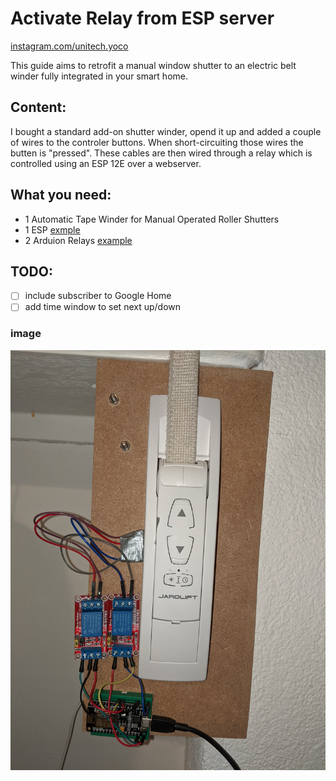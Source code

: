 # Activate Relay from ESP server
[instagram.com/unitech.yoco](www.instagram.com/unitech.yoco)

This guide aims to retrofit a manual window shutter to an electric belt winder fully integrated in your smart home.
## Content:
I bought a standard add-on shutter winder, opend it up and added a couple of wires to the controler buttons. When short-circuiting those wires the butten is "pressed". These cables are then wired through a relay which is controlled using an ESP 12E over a webserver.  


## What you need:
* 1 Automatic Tape Winder for Manual Operated Roller Shutters 
* 1 ESP [exmple](https://www.instructables.com/id/Programming-ESP8266-ESP-12E-NodeMCU-Using-Arduino-/)
* 2 Arduion Relays [example](https://arduinogetstarted.com/tutorials/arduino-relay)

## TODO:
- [ ] include subscriber to Google Home
- [ ] add time window to set next up/down

### image
![shutter image](/images/shutterandesp.jpg?raw=true)
